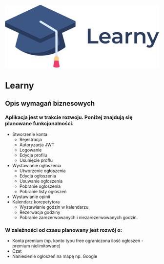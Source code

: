 ![alt text]("../../../assets/logomin.png)

# Learny

## Opis wymagań biznesowych

### Aplikacja jest w trakcie rozwoju. Poniżej znajdują się planowane funkcjonalności.

+ Stworzenie konta
  - Rejestracja
  - Autoryzacja JWT
  - Logowanie
  - Edycja profilu
  - Usunięcie proflu
+ Wystawianie ogłoszenia
  - Utworzenie ogłoszenia
  - Edycja ogłoszenia
  - Usuwanie ogłoszenia
  - Pobranie ogłoszenia
  - Pobranie listy ogłoszeń 
+ Wystawianie opinii
+ Kalendarz korepetytora 
  - Wystawianie godzin w kalendarzu
  - Rezerwacja godziny
  - Pobranie zarezerwowanych i niezarezerwowanych godzin. 


### W zależności od czasu planowany jest rozwój o:
+ Konta premium (np. konto typu free ograniczona ilość ogłoszeń - premium nielimitowane)
+ Czat
+ Naniesienie ogłoszeń na mapę np. Google
